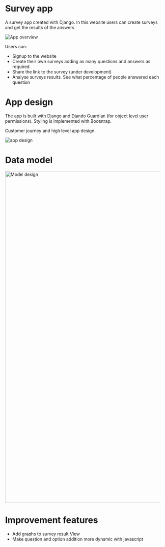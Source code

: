 # Survey app
A survey app created with Django. In this website users can create surveys and get the results of the answers.

![App overview](https://github.com/cr1deg0/survey_app/assets/86016298/576220b9-67b2-4887-9327-27af05ceff30)

Users can:

- Signup to the website
- Create their own surveys adding as many questions and answers as required
- Share the link to the survey (under development)
- Analyse surveys results. See what percentage of people answered each question

# App design

The app is built with Django and Djando Guardian (for object level user permissions). Styling is implemented with Bootstrap.

Customer journey and high level app design.

![app design](https://github.com/cr1deg0/survey_app/assets/86016298/a2c59830-8d21-4b09-ad45-d402044798d7)

# Data model

<img width="1077" alt="Model design" src="https://github.com/cr1deg0/survey_app/assets/86016298/c0969160-d8ee-4443-80b7-66e805fb4d02">

# Improvement features

- Add graphs to survey result View
- Make question and option addition more dynamic with javascript

